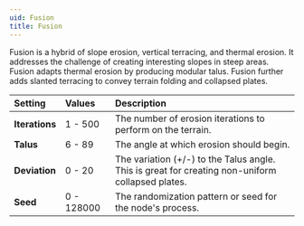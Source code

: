 ```yaml
---
uid: Fusion
title: Fusion
---
```


Fusion is a hybrid of slope erosion, vertical terracing, and thermal erosion. It addresses the challenge of creating interesting slopes in steep areas. Fusion adapts thermal erosion by producing modular talus. Fusion further adds slanted terracing to convey terrain folding and collapsed plates.


| Setting        | Values     | Description                                                                                      |
| :------------- | :--------- | :----------------------------------------------------------------------------------------------- |
| **Iterations** | 1 - 500    | The number of erosion iterations to perform on the terrain.                                      |
| **Talus**      | 6 - 89     | The angle at which erosion should begin.                                                         |
| **Deviation**  | 0 - 20     | The variation (+/-) to the Talus angle. This is great for creating non-uniform collapsed plates. |
| **Seed**       | 0 - 128000 | The randomization pattern or seed for the node's process.                                        |

